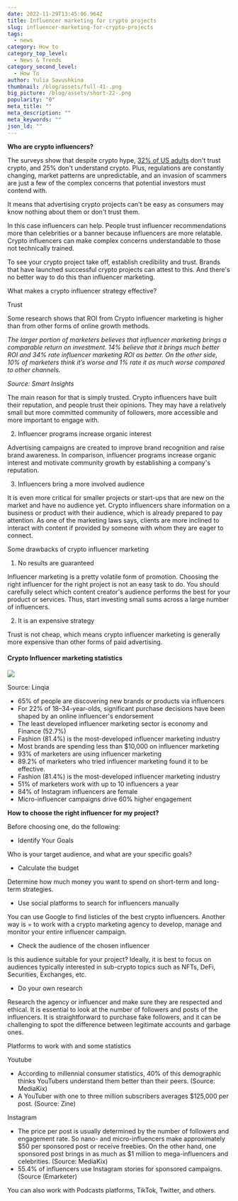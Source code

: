```yaml
---
date: 2022-11-29T13:45:06.964Z
title: Influencer marketing for crypto projects
slug: influencer-marketing-for-crypto-projects
tags:
  - news
category: How to
category_top_level:
  - News & Trends
category_second_level:
  - How To
author: Yulia Savushkina
thumbnail: /blog/assets/full-41-.png
big_picture: /blog/assets/short-22-.png
popularity: "0"
meta_title: ""
meta_description: ""
meta_keywords: ""
json_ld: ""
---
```

**Who are crypto influencers?**

The surveys show that despite crypto hype, [32% of US adults](https://www.insiderintelligence.com/content/many-us-adults-dont-trust-cryptocurrency) don't trust crypto, and 25% don't understand crypto. Plus, regulations are constantly changing, market patterns are unpredictable, and an invasion of scammers are just a few of the complex concerns that potential investors must contend with.

It means that advertising crypto projects can't be easy as consumers may know nothing about them or don't trust them.

In this case influencers can help. People trust influencer recommendations more than celebrities or a banner because influencers are more relatable. Crypto influencers can make complex concerns understandable to those not technically trained. 

To see your crypto project take off, establish credibility and trust. Brands that have launched successful crypto projects can attest to this. And there's no better way to do this than influencer marketing. 

What makes a crypto influencer strategy effective? 

Trust 

Some research shows that ROI from Crypto influencer marketing is higher than from other forms of online growth methods.

*The larger portion of marketers believes that influencer marketing brings a comparable return on investment. 14% believe that it brings much better ROI and 34% rate influencer marketing ROI as better. On the other side, 10% of marketers think it’s worse and 1% rate it as much worse compared to other channels.*

*Source: Smart Insights*

The main reason for that is simply trusted. Crypto influencers have built their reputation, and people trust their opinions. They may have a relatively small but more committed community of followers, more accessible and more important to engage with.

2. Influencer programs increase organic interest

Advertising campaigns are created to improve brand recognition and raise brand awareness. In comparison, influencer programs increase organic interest and motivate community growth by establishing a company's reputation. 

3. Influencers bring a more involved audience 

It is even more critical for smaller projects or start-ups that are new on the market and have no audience yet. Crypto influencers share information on a business or product with their audience, which is already prepared to pay attention. As one of the marketing laws says, clients are more inclined to interact with content if provided by someone with whom they are eager to connect. 

Some drawbacks of crypto influencer marketing

1. No results are guaranteed 

Influencer marketing is a pretty volatile form of promotion. Choosing the right influencer for the right project is not an easy task to do. You should carefully select which content creator's audience performs the best for your product or services. Thus, start investing small sums across a large number of influencers. 

2. It is an expensive strategy 

Trust is not cheap, which means crypto influencer marketing is generally more expensive than other forms of paid advertising. 

#### Crypto Influencer marketing statistics

![](https://lh6.googleusercontent.com/6rRR7sT_Q6lGs3fcR9aJdBc0ViKqzqbwPApKug9EUCklH1ipmJYuoc8LuTVVxG2fh4eIrJotX65QEaabdo5uPmhCO7KATQWhLQVFgF1Jyjmdp4WmkZGHJgrzEvqoZZrtWQP4HMm6qXCIDnezXhP5MVeTf2s1aHhD0SDD3DVsCpd7jWE8XDXh8TKN7JDPew)

Source: Linqia 

* 65% of people are discovering new brands or products via influencers
* For 22% of 18–34-year-olds, significant purchase decisions have been shaped by an online influencer's endorsement
* The least developed influencer marketing sector is economy and Finance (52.7%)
* Fashion (81.4%) is the most-developed influencer marketing industry
* Most brands are spending less than $10,000 on influencer marketing
* 93% of marketers are using influencer marketing
* 89.2% of marketers who tried influencer marketing found it to be effective.
* Fashion (81.4%) is the most-developed influencer marketing industry
* 51% of marketers work with up to 10 influencers a year
* 84% of Instagram influencers are female
* Micro-influencer campaigns drive 60% higher engagement

**How to choose the right influencer for my project?**

Before choosing one, do the following: 

* Identify Your Goals

Who is your target audience, and what are your specific goals? 

* Calculate the budget 

Determine how much money you want to spend on short-term and long-term strategies. 

* Use social platforms to search for influencers manually

You can use Google to find listicles of the best crypto influencers. Another way is = to work with a crypto marketing agency to develop, manage and monitor your entire influencer campaign.

* Check the audience of the chosen influencer

Is this audience suitable for your project? Ideally, it is best to focus on audiences typically interested in sub-crypto topics such as NFTs, DeFi, Securities, Exchanges, etc.

* Do your own research

Research the agency or influencer and make sure they are respected and ethical. It is essential to look at the number of followers and posts of the influencers. It is straightforward to purchase fake followers, and it can be challenging to spot the difference between legitimate accounts and garbage ones.

Platforms to work with and some statistics

Youtube 

* According to millennial consumer statistics, 40% of this demographic thinks YouTubers understand them better than their peers. (Source: MediaKix)
* A YouTuber with one to three million subscribers averages $125,000 per post. (Source: Zine)

Instagram 

* The price per post is usually determined by the number of followers and engagement rate. So nano- and micro-influencers make approximately $50 per sponsored post or receive freebies. On the other hand, one sponsored post brings in as much as $1 million to mega-influencers and celebrities. (Source: MediaKix)
* 55.4% of influencers use Instagram stories for sponsored campaigns. (Source (Emarketer)

You can also work with Podcasts platforms, TikTok, Twitter, and others.
